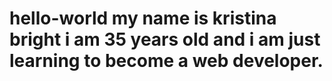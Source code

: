# hello-world my name is kristina bright i am 35 years old and i am just learning to become a web developer.
